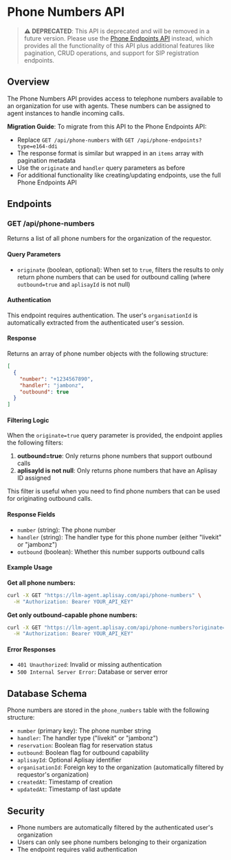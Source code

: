 # Phone Numbers API

> **⚠️ DEPRECATED**: This API is deprecated and will be removed in a future version. Please use the [Phone Endpoints API](./phone-endpoints-api.md) instead, which provides all the functionality of this API plus additional features like pagination, CRUD operations, and support for SIP registration endpoints.

## Overview

The Phone Numbers API provides access to telephone numbers available to an organization for use with agents. These numbers can be assigned to agent instances to handle incoming calls.

**Migration Guide**: To migrate from this API to the Phone Endpoints API:

- Replace `GET /api/phone-numbers` with `GET /api/phone-endpoints?type=e164-ddi`
- The response format is similar but wrapped in an `items` array with pagination metadata
- Use the `originate` and `handler` query parameters as before
- For additional functionality like creating/updating endpoints, use the full Phone Endpoints API

## Endpoints

### GET /api/phone-numbers

Returns a list of all phone numbers for the organization of the requestor.

#### Query Parameters

- `originate` (boolean, optional): When set to `true`, filters the results to only return phone numbers that can be used for outbound calling (where `outbound=true` and `aplisayId` is not null)

#### Authentication

This endpoint requires authentication. The user's `organisationId` is automatically extracted from the authenticated user's session.

#### Response

Returns an array of phone number objects with the following structure:

```json
[
  {
    "number": "+1234567890",
    "handler": "jambonz",
    "outbound": true
  }
]
```

#### Filtering Logic

When the `originate=true` query parameter is provided, the endpoint applies the following filters:

1. **outbound=true**: Only returns phone numbers that support outbound calls
2. **aplisayId is not null**: Only returns phone numbers that have an Aplisay ID assigned

This filter is useful when you need to find phone numbers that can be used for originating outbound calls.

#### Response Fields

- `number` (string): The phone number
- `handler` (string): The handler type for this phone number (either "livekit" or "jambonz")
- `outbound` (boolean): Whether this number supports outbound calls

#### Example Usage

**Get all phone numbers:**

```bash
curl -X GET "https://llm-agent.aplisay.com/api/phone-numbers" \
  -H "Authorization: Bearer YOUR_API_KEY"
```

**Get only outbound-capable phone numbers:**

```bash
curl -X GET "https://llm-agent.aplisay.com/api/phone-numbers?originate=true" \
  -H "Authorization: Bearer YOUR_API_KEY"
```

#### Error Responses

- `401 Unauthorized`: Invalid or missing authentication
- `500 Internal Server Error`: Database or server error

## Database Schema

Phone numbers are stored in the `phone_numbers` table with the following structure:

- `number` (primary key): The phone number string
- `handler`: The handler type ("livekit" or "jambonz")
- `reservation`: Boolean flag for reservation status
- `outbound`: Boolean flag for outbound capability
- `aplisayId`: Optional Aplisay identifier
- `organisationId`: Foreign key to the organization (automatically filtered by requestor's organization)
- `createdAt`: Timestamp of creation
- `updatedAt`: Timestamp of last update

## Security

- Phone numbers are automatically filtered by the authenticated user's organization
- Users can only see phone numbers belonging to their organization
- The endpoint requires valid authentication
